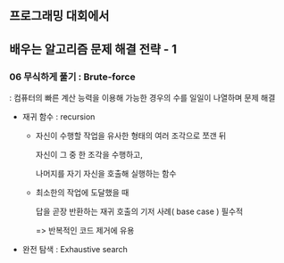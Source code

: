 ## 프로그래밍 대회에서 

## 배우는 알고리즘 문제 해결 전략 - 1

### 06 무식하게 풀기 : Brute-force 

: 컴퓨터의 빠른 계산 능력을 이용해 가능한 경우의 수를 일일이 나열하며 문제 해결

- 재귀 함수 : recursion

  - 자신이 수행할 작업을 유사한 형태의 여러 조각으로 쪼갠 뒤

    자신이 그 중 한 조각을 수행하고, 

    나머지를 자기 자신을 호출해 실행하는 함수

  - 최소한의 작업에 도달했을 때

    답을 곧장 반환하는 재귀 호출의 기저 사례( base case ) 필수적

    => 반복적인 코드 제거에 유용

- 완전 탐색 : Exhaustive search

